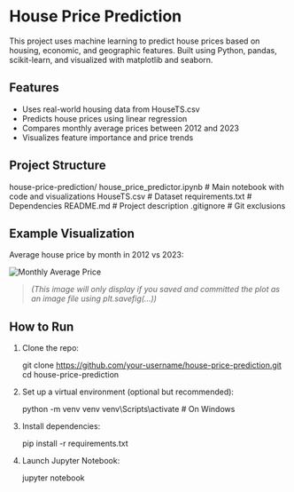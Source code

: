 # House Price Prediction

This project uses machine learning to predict house prices based on housing, economic, and geographic features. Built using Python, pandas, scikit-learn, and visualized with matplotlib and seaborn.


## Features

- Uses real-world housing data from HouseTS.csv
- Predicts house prices using linear regression
- Compares monthly average prices between 2012 and 2023
- Visualizes feature importance and price trends


## Project Structure

house-price-prediction/
   house\_price\_predictor.ipynb  # Main notebook with code and visualizations
   HouseTS.csv                  # Dataset
   requirements.txt             # Dependencies
   README.md                    # Project description
   .gitignore                   # Git exclusions



## Example Visualization

Average house price by month in 2012 vs 2023:

![Monthly Average Price](price_trend_2023_vs_2012.png)

> *(This image will only display if you saved and committed the plot as an image file using plt.savefig(...))*


## How to Run

1. Clone the repo:
   
   git clone https://github.com/your-username/house-price-prediction.git
   cd house-price-prediction


2. Set up a virtual environment (optional but recommended):
   
   python -m venv venv
   venv\Scripts\activate  # On Windows
   

3. Install dependencies:
   
   pip install -r requirements.txt
   

4. Launch Jupyter Notebook:
   
   jupyter notebook
   



